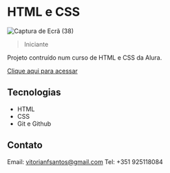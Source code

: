 # HTML e CSS

![Captura de Ecrã (38)](https://github.com/vitorianfonseca/AluraPlus/assets/113269524/b0553172-ad4d-4094-b6f3-00e746a273f7)

> Iniciante

Projeto contruído num curso de HTML e CSS da Alura.

[Clique aqui para acessar](https://alura-plus-git-main-v1fonseca911.vercel.app/)



## Tecnologias

- HTML
- CSS
- Git e Github

## Contato

Email: vitorianfsantos@gmail.com
Tel: +351 925118084
